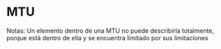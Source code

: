 # MTU

Notas: Un elemento dentro de una MTU no puede describirla totalmente, porque está dentro de ella y se encuentra limitado por sus limitaciones